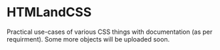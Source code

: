 # HTMLandCSS
Practical use-cases of various CSS things with documentation (as per requirment).
Some more objects will be uploaded soon.

